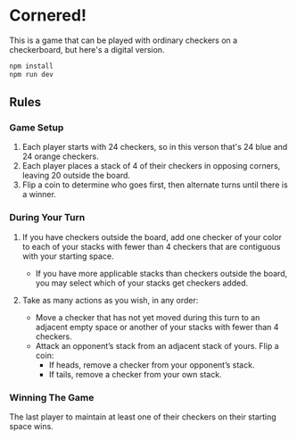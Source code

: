 # Cornered!

This is a game that can be played with ordinary checkers on a checkerboard, but here's a digital version.

```bash
npm install
npm run dev
```

## Rules

### Game Setup

1. Each player starts with 24 checkers, so in this verson that's 24 blue and 24 orange checkers.
2. Each player places a stack of 4 of their checkers in opposing corners, leaving 20 outside the board.
3. Flip a coin to determine who goes first, then alternate turns until there is a winner.

### During Your Turn

1. If you have checkers outside the board, add one checker of your color to each of your stacks with fewer than 4 checkers that are contiguous with your starting space.

   - If you have more applicable stacks than checkers outside the board, you may select which of your stacks get checkers added.

2. Take as many actions as you wish, in any order:

   - Move a checker that has not yet moved during this turn to an adjacent empty space or another of your stacks with fewer than 4 checkers.
   - Attack an opponent’s stack from an adjacent stack of yours. Flip a coin:
     - If heads, remove a checker from your opponent’s stack.
     - If tails, remove a checker from your own stack.

### Winning The Game

The last player to maintain at least one of their checkers on their starting space wins.
